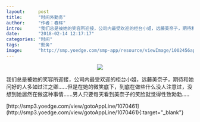 ```yaml
---
layout:     post
title:      "时间外勤务"
author:     "作者：春辉"
intro:      "我们总是被她的笑容所迎接，公司内最受欢迎的柜台小姐，远藤美奈子，期待和她问好的人多如过江之卿......但是在她的微笑底下，到底在做些什么没人注意过，没想到她居然在做这种事情......男人只要每天看到美奈子的笑脸就觉得性致勃勃....."
date:       "2018-02-14 12:17:17"
categories: "时间"
tags:       "勤务"
image:      "http://smp.yoedge.com/smp-app/resource/viewImage/1002456appline.png"
---
```

<div style="text-align: center">
<p><img src="http://smp.yoedge.com/smp-app/resource/viewImage/1002456appline.png"/></p>
</div>
<p class="post-meta">
<span>我们总是被她的笑容所迎接，公司内最受欢迎的柜台小姐，远藤美奈子，期待和她问好的人多如过江之卿......但是在她的微笑底下，到底在做些什么没人注意过，没想到她居然在做这种事情......男人只要每天看到美奈子的笑脸就觉得性致勃勃.....</span>
</p>
[http://smp3.yoedge.com/view/gotoAppLine/1070461](http://smp3.yoedge.com/view/gotoAppLine/1070461){:target="_blank"}


